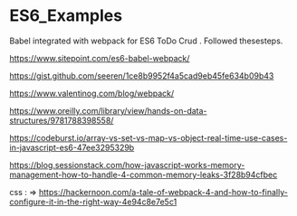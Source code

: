 # ES6_Examples


Babel integrated with webpack for ES6 ToDo Crud .
Followed thesesteps.

https://www.sitepoint.com/es6-babel-webpack/

https://gist.github.com/seeren/1ce8b9952f4a5cad9eb45fe634b09b43

https://www.valentinog.com/blog/webpack/

https://www.oreilly.com/library/view/hands-on-data-structures/9781788398558/


https://codeburst.io/array-vs-set-vs-map-vs-object-real-time-use-cases-in-javascript-es6-47ee3295329b

https://blog.sessionstack.com/how-javascript-works-memory-management-how-to-handle-4-common-memory-leaks-3f28b94cfbec

css :  => https://hackernoon.com/a-tale-of-webpack-4-and-how-to-finally-configure-it-in-the-right-way-4e94c8e7e5c1

